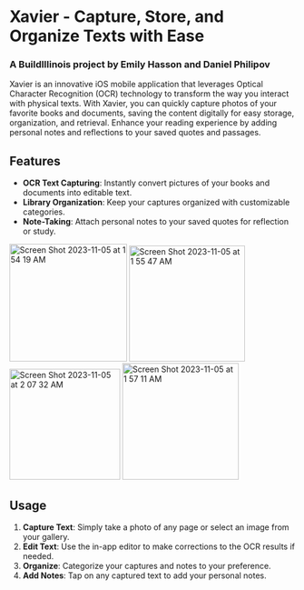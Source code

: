 # Xavier - Capture, Store, and Organize Texts with Ease
### A BuildIllinois project by Emily Hasson and Daniel Philipov

Xavier is an innovative iOS mobile application that leverages Optical Character Recognition (OCR) technology to transform the way you interact with physical texts. With Xavier, you can quickly capture photos of your favorite books and documents, saving the content digitally for easy storage, organization, and retrieval. Enhance your reading experience by adding personal notes and reflections to your saved quotes and passages.

## Features

- **OCR Text Capturing**: Instantly convert pictures of your books and documents into editable text.
- **Library Organization**: Keep your captures organized with customizable categories.
- **Note-Taking**: Attach personal notes to your saved quotes for reflection or study.

<img width="207" alt="Screen Shot 2023-11-05 at 1 54 19 AM" src="https://github.com/emilyhasson/Xavier/assets/55060753/355fc81d-7e18-4ed7-8702-fbd50f5957ad">
<img width="204" alt="Screen Shot 2023-11-05 at 1 55 47 AM" src="https://github.com/emilyhasson/Xavier/assets/55060753/300ce205-8f6d-458c-aae4-9c269cb1b4cb">
<img width="195" alt="Screen Shot 2023-11-05 at 2 07 32 AM" src="https://github.com/emilyhasson/Xavier/assets/55060753/7f11e0e0-e172-4749-8825-51b5a1d96f4c">
<img width="205" alt="Screen Shot 2023-11-05 at 1 57 11 AM" src="https://github.com/emilyhasson/Xavier/assets/55060753/7cd21a11-9b03-4f3e-bb45-6a845f236131">

## Usage

1. **Capture Text**: Simply take a photo of any page or select an image from your gallery.
2. **Edit Text**: Use the in-app editor to make corrections to the OCR results if needed.
3. **Organize**: Categorize your captures and notes to your preference.
4. **Add Notes**: Tap on any captured text to add your personal notes.
